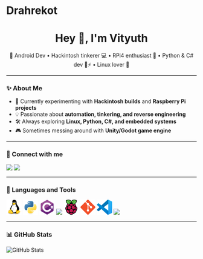 # Drahrekot
<h1 align="center">Hey 👋, I'm Vityuth</h1>

<p align="center">
  🤖 Android Dev • Hackintosh tinkerer 💻 • RPi4 enthusiast 👾 • Python & C# dev 🐍⚡ • Linux lover 🐧
</p>

---

### ✨ About Me
- 🔧 Currently experimenting with **Hackintosh builds** and **Raspberry Pi projects**
- 💡 Passionate about **automation, tinkering, and reverse engineering**
- 🛠️ Always exploring **Linux, Python, C#, and embedded systems**
- 🎮 Sometimes messing around with **Unity/Godot game engine**

---

### 🔗 Connect with me
<p align="left">
<a href="https://github.com/Drahrekot" target="_blank"><img src="https://img.shields.io/badge/GitHub-333333?style=for-the-badge&logo=github&logoColor=white"/></a>
<a href="https://linkedin.com/in/vityuth-sarvanan-496777292" target="_blank"><img src="https://img.shields.io/badge/LinkedIn-0077B5?style=for-the-badge&logo=linkedin&logoColor=white"/></a>
</p>

---

### 🧰 Languages and Tools
<p>
  <img src="https://raw.githubusercontent.com/devicons/devicon/master/icons/linux/linux-original.svg" width="40"/>
  <img src="https://raw.githubusercontent.com/devicons/devicon/master/icons/python/python-original.svg" width="40"/>
  <img src="https://raw.githubusercontent.com/devicons/devicon/master/icons/csharp/csharp-original.svg" width="40"/>
  <img src="https://cdn.jsdelivr.net/gh/devicons/devicon@latest/icons/kalilinux/kalilinux-original.svg" width="40"/>
  <img src="https://raw.githubusercontent.com/devicons/devicon/master/icons/raspberrypi/raspberrypi-original.svg" width="40"/>
  <img src="https://raw.githubusercontent.com/devicons/devicon/master/icons/git/git-original.svg" width="40"/>
  <img src="https://raw.githubusercontent.com/devicons/devicon/master/icons/vscode/vscode-original.svg" width="40"/>
  <img src="https://cdn.jsdelivr.net/gh/devicons/devicon@latest/icons/figma/figma-original.svg" width="38" />
</p>

---

### 📊 GitHub Stats
<p align="left">
  <img src="https://github-readme-stats.vercel.app/api?username=Drahrekot&show_icons=true&theme=github_dark" alt="GitHub Stats" />
</p>
